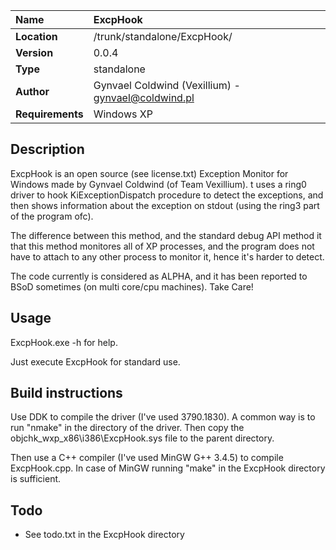 |**Name**|ExcpHook|
|:-------|:-------|
|**Location**|/trunk/standalone/ExcpHook/|
|**Version**|0.0.4   |
|**Type**|standalone|
|**Author**|Gynvael Coldwind (Vexillium) - gynvael@coldwind.pl|
|**Requirements**|Windows XP|

## Description ##
ExcpHook is an open source (see license.txt) Exception Monitor for Windows made by Gynvael Coldwind (of Team Vexillium). t uses a ring0 driver to hook KiExceptionDispatch procedure to detect the exceptions, and then shows information about the exception on stdout (using the ring3 part of the program ofc).

The difference between this method, and the standard debug API method it that this method monitores all of XP processes, and the program does not have to attach to any other process to monitor it, hence it's harder to detect.

The code currently is considered as ALPHA, and it has been reported to BSoD sometimes (on multi core/cpu machines). Take Care!


## Usage ##
ExcpHook.exe -h for help.

Just execute ExcpHook for standard use.


## Build instructions ##
Use DDK to compile the driver (I've used 3790.1830). A common way is to run "nmake" in the directory of the driver. Then copy the objchk\_wxp\_x86\i386\ExcpHook.sys file to the parent directory.

Then use a C++ compiler (I've used MinGW G++ 3.4.5) to compile ExcpHook.cpp. In case of MinGW running "make" in the ExcpHook directory is sufficient.


## Todo ##
  * See todo.txt in the ExcpHook directory
